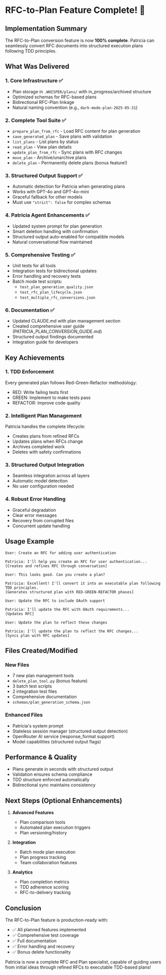 # RFC-to-Plan Feature Complete! 🎉

## Implementation Summary

The RFC-to-Plan conversion feature is now **100% complete**. Patricia can seamlessly convert RFC documents into structured execution plans following TDD principles.

## What Was Delivered

### 1. Core Infrastructure ✅
- Plan storage in `.WHISPER/plans/` with in_progress/archived structure
- Optimized schemas for RFC-based plans
- Bidirectional RFC-Plan linkage
- Natural naming convention (e.g., `dark-mode-plan-2025-05-31`)

### 2. Complete Tool Suite ✅
- `prepare_plan_from_rfc` - Load RFC content for plan generation
- `save_generated_plan` - Save plans with validation
- `list_plans` - List plans by status
- `read_plan` - View plan details
- `update_plan_from_rfc` - Sync plans with RFC changes
- `move_plan` - Archive/unarchive plans
- `delete_plan` - Permanently delete plans (bonus feature!)

### 3. Structured Output Support ✅
- Automatic detection for Patricia when generating plans
- Works with GPT-4o and GPT-4o-mini
- Graceful fallback for other models
- Must use `"strict": false` for complex schemas

### 4. Patricia Agent Enhancements ✅
- Updated system prompt for plan generation
- Smart deletion handling with confirmation
- Structured output auto-enabled for compatible models
- Natural conversational flow maintained

### 5. Comprehensive Testing ✅
- Unit tests for all tools
- Integration tests for bidirectional updates
- Error handling and recovery tests
- Batch mode test scripts:
  - `test_plan_generation_quality.json`
  - `test_rfc_plan_lifecycle.json`
  - `test_multiple_rfc_conversions.json`

### 6. Documentation ✅
- Updated CLAUDE.md with plan management section
- Created comprehensive user guide (PATRICIA_PLAN_CONVERSION_GUIDE.md)
- Structured output findings documented
- Integration guide for developers

## Key Achievements

### 1. **TDD Enforcement**
Every generated plan follows Red-Green-Refactor methodology:
- RED: Write failing tests first
- GREEN: Implement to make tests pass
- REFACTOR: Improve code quality

### 2. **Intelligent Plan Management**
Patricia handles the complete lifecycle:
- Creates plans from refined RFCs
- Updates plans when RFCs change
- Archives completed work
- Deletes with safety confirmations

### 3. **Structured Output Integration**
- Seamless integration across all layers
- Automatic model detection
- No user configuration needed

### 4. **Robust Error Handling**
- Graceful degradation
- Clear error messages
- Recovery from corrupted files
- Concurrent update handling

## Usage Example

```
User: Create an RFC for adding user authentication

Patricia: I'll help you create an RFC for user authentication...
[Creates and refines RFC through conversation]

User: This looks good. Can you create a plan?

Patricia: Excellent! I'll convert it into an executable plan following TDD principles.
[Generates structured plan with RED-GREEN-REFACTOR phases]

User: Update the RFC to include OAuth support

Patricia: I'll update the RFC with OAuth requirements...
[Updates RFC]

User: Update the plan to reflect these changes

Patricia: I'll update the plan to reflect the RFC changes...
[Syncs plan with RFC updates]
```

## Files Created/Modified

### New Files
- 7 new plan management tools
- `delete_plan_tool.py` (bonus feature)
- 3 batch test scripts
- 2 integration test files
- Comprehensive documentation
- `schemas/plan_generation_schema.json`

### Enhanced Files
- Patricia's system prompt
- Stateless session manager (structured output detection)
- OpenRouter AI service (response_format support)
- Model capabilities (structured output flags)

## Performance & Quality

- Plans generate in seconds with structured output
- Validation ensures schema compliance
- TDD structure enforced automatically
- Bidirectional sync maintains consistency

## Next Steps (Optional Enhancements)

1. **Advanced Features**
   - Plan comparison tools
   - Automated plan execution triggers
   - Plan versioning/history

2. **Integration**
   - Batch mode plan execution
   - Plan progress tracking
   - Team collaboration features

3. **Analytics**
   - Plan completion metrics
   - TDD adherence scoring
   - RFC-to-delivery tracking

## Conclusion

The RFC-to-Plan feature is production-ready with:
- ✅ All planned features implemented
- ✅ Comprehensive test coverage
- ✅ Full documentation
- ✅ Error handling and recovery
- ✅ Bonus delete functionality

Patricia is now a complete RFC and Plan specialist, capable of guiding users from initial ideas through refined RFCs to executable TDD-based plans!